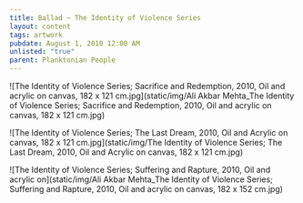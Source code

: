 ```yaml
---
title: Ballad ~ The Identity of Violence Series
layout: content
tags: artwork
pubdate: August 1, 2010 12:00 AM
unlisted: "true"
parent: Planktonian People
---
```

![The Identity of Violence Series; Sacrifice and Redemption, 2010, Oil and acrylic on canvas, 182 x 121 cm.jpg](static/img/Ali Akbar Mehta_The Identity of Violence Series; Sacrifice and Redemption, 2010, Oil and acrylic on canvas, 182 x 121 cm.jpg)

![The Identity of Violence Series; The Last Dream, 2010, Oil and Acrylic on canvas, 182 x 121 cm.jpg](static/img/The Identity of Violence Series; The Last Dream, 2010, Oil and Acrylic on canvas, 182 x 121 cm.jpg)

![The Identity of Violence Series; Suffering and Rapture, 2010, Oil and acrylic on](static/img/Ali Akbar Mehta_The Identity of Violence Series; Suffering and Rapture, 2010, Oil and acrylic on canvas, 182 x 152 cm.jpg)